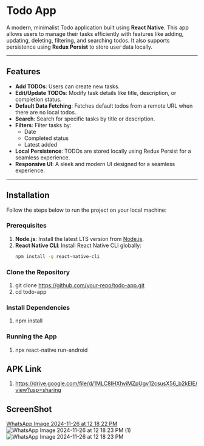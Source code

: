 # Todo App

A modern, minimalist Todo application built using **React Native**. This app allows users to manage their tasks efficiently with features like adding, updating, deleting, filtering, and searching todos. It also supports persistence using **Redux Persist** to store user data locally.

---

## Features

- **Add TODOs**: Users can create new tasks.
- **Edit/Update TODOs**: Modify task details like title, description, or completion status.
- **Default Data Fetching**: Fetches default todos from a remote URL when there are no local todos.
- **Search**: Search for specific tasks by title or description.
- **Filters**: Filter tasks by:
  - Date
  - Completed status
  - Latest added
- **Local Persistence**: TODOs are stored locally using Redux Persist for a seamless experience.
- **Responsive UI**: A sleek and modern UI designed for a seamless experience.

---

## Installation

Follow the steps below to run the project on your local machine:

### Prerequisites

1. **Node.js**: Install the latest LTS version from [Node.js](https://nodejs.org/).
2. **React Native CLI**: Install React Native CLI globally:
   ```bash
   npm install -g react-native-cli

### Clone the Repository
1. git clone https://github.com/your-repo/todo-app.git
2. cd todo-app

### Install Dependencies
1. npm install

### Running the App
1. npx react-native run-android

## APK Link 
1. https://drive.google.com/file/d/1MLC8IHXhviMZpUgv12csusX56_b2kElE/view?usp=sharing

## ScreenShot

[WhatsApp Image 2024-11-26 at 12 18 22 PM](https://github.com/user-attachments/assets/09cbab9e-7c07-4706-97d2-6d4b8cee3d46)
![WhatsApp Image 2024-11-26 at 12 18 23 PM (1)](https://github.com/user-attachments/assets/cc033525-3793-4460-bbdc-9bddb4eecf6e)
![WhatsApp Image 2024-11-26 at 12 18 23 PM](https://github.com/user-attachments/assets/2940f14c-ee2f-4ccd-a2cb-a12515e25ca6)


